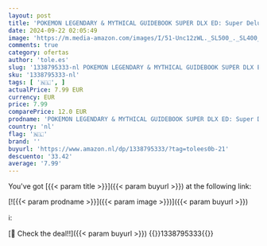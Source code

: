 ```yaml
---
layout: post
title: 'POKEMON LEGENDARY & MYTHICAL GUIDEBOOK SUPER DLX ED: Super Deluxe Edition'
date: 2024-09-22 02:05:49
image: 'https://m.media-amazon.com/images/I/51-Unc12zWL._SL500_._SL400_.jpg'
comments: true
category: ofertas
author: 'tole.es'
slug: '1338795333-nl POKEMON LEGENDARY & MYTHICAL GUIDEBOOK SUPER DLX ED: Super...'
sku: '1338795333-nl'
tags: [ '🇳🇱', ]
actualPrice: 7.99 EUR
currency: EUR
price: 7.99
comparePrice: 12.0 EUR
prodname: 'POKEMON LEGENDARY & MYTHICAL GUIDEBOOK SUPER DLX ED: Super Deluxe Edition'
country: 'nl'
flag: '🇳🇱'
brand: ''
buyurl: 'https://www.amazon.nl/dp/1338795333/?tag=tolees0b-21'
descuento: '33.42'
average: '7.99'
---
```


You've got [{{< param title >}}]({{< param buyurl >}}) at the following link:

[![{{< param prodname >}}]({{< param image >}})]({{< param buyurl >}})

ℹ️:


[🛒 Check the deal!!]({{< param buyurl >}})
{{<world>}}1338795333{{</world>}}
